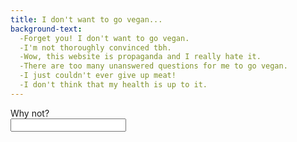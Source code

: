 ```yaml
---
title: I don't want to go vegan...
background-text:
  -Forget you! I don't want to go vegan.
  -I'm not thoroughly convinced tbh.
  -Wow, this website is propaganda and I really hate it.
  -There are too many unanswered questions for me to go vegan.
  -I just couldn't ever give up meat!
  -I don't think that my health is up to it.
---
```

<div class="answer">
  Why not?<br />
  <input type="text" />
</div>

